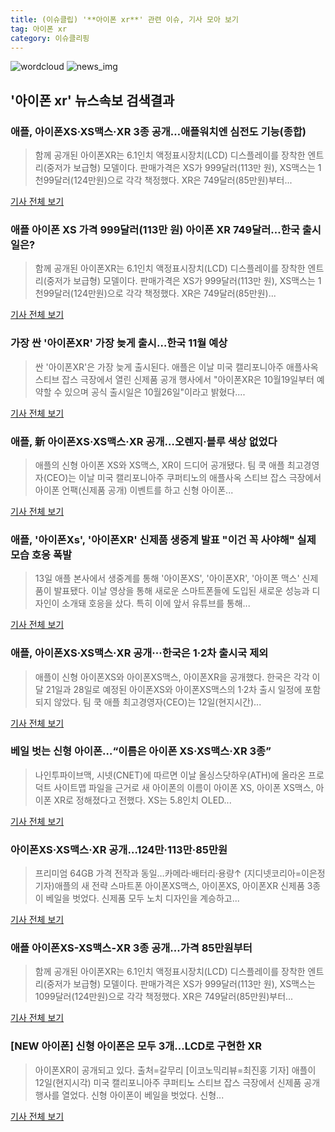 ```yaml
---
title: (이슈클립) '**아이폰 xr**' 관련 이슈, 기사 모아 보기
tag: 아이폰 xr
category: 이슈클리핑
---
```

![wordcloud](https://s3.ap-northeast-2.amazonaws.com/lyrics101-wordcloud/2018-09-13-1536790882.png)
![news_img](https://user-images.githubusercontent.com/42597476/44507050-1206f400-a6e4-11e8-8d98-7ffbfebb353f.png)
## **'**아이폰 xr**'** 뉴스속보 검색결과
### 애플, 아이폰XS·XS맥스·XR 3종 공개…애플워치엔 심전도 기능(종합)

>함께 공개된 아이폰XR는 6.1인치 액정표시장치(LCD) 디스플레이를 장착한 엔트리(중저가 보급형) 모델이다. 판매가격은 XS가 999달러(113만 원), XS맥스는 1천99달러(124만원)으로 각각 책정했다. XR은 749달러(85만원)부터...

<a href="http://app.yonhapnews.co.kr/YNA/Basic/SNS/r.aspx?c=AKR20180913004252075&did=1195m" target="_blank">기사 전체 보기</a>

### 애플 아이폰 XS 가격 999달러(113만 원) 아이폰 XR 749달러…한국 출시일은?

>함께 공개된 아이폰XR는 6.1인치 액정표시장치(LCD) 디스플레이를 장착한 엔트리(중저가 보급형) 모델이다. 판매가격은 XS가 999달러(113만 원), XS맥스는 1천99달러(124만원)으로 각각 책정했다. XR은 749달러(85만원)...

<a href="http://news20.busan.com/controller/newsController.jsp?newsId=20180913000004" target="_blank">기사 전체 보기</a>

### 가장 싼 '아이폰XR' 가장 늦게 출시…한국 11월 예상

>싼 '아이폰XR'은 가장 늦게 출시된다. 애플은 이날 미국 캘리포니아주 애플사옥 스티브 잡스 극장에서 열린 신제품 공개 행사에서 "아이폰XR은 10월19일부터 예약할 수 있으며 공식 출시일은 10월26일"이라고 밝혔다....

<a href="http://view.asiae.co.kr/news/view.htm?idxno=2018091306393408196" target="_blank">기사 전체 보기</a>

### 애플, 新 아이폰XS·XS맥스·XR 공개…오렌지·블루 색상 없었다

>애플의 신형 아이폰 XS와 XS맥스, XR이 드디어 공개됐다. 팀 쿡 애플 최고경영자(CEO)는 이날 미국 캘리포니아주 쿠퍼티노의 애플사옥 스티브 잡스 극장에서 아이폰 언팩(신제품 공개) 이벤트를 하고 신형 아이폰...

<a href="http://sports.hankooki.com/lpage/economy/201809/sp20180913071004137000.htm" target="_blank">기사 전체 보기</a>

### 애플, '아이폰Xs', '아이폰XR' 신제품 생중계 발표 "이건 꼭 사야해" 실제 모습 호응 폭발

>13일 애플 본사에서 생중계를 통해 '아이폰XS', '아이폰XR', '아이폰 맥스' 신제품이 발표됐다. 이날 영상을 통해 새로운 스마트폰들에 도입된 새로운 성능과 디자인이 소개돼 호응을 샀다. 특히 이에 앞서 유튜브를 통해...

<a href="http://www.jemin.com/news/articleView.html?idxno=538807" target="_blank">기사 전체 보기</a>

### 애플, 아이폰XS·XS맥스·XR 공개···한국은 1·2차 출시국 제외

>애플이 신형 아이폰XS와 아이폰XS맥스, 아이폰XR을 공개했다. 한국은 각각 이달 21일과 28일로 예정된 아이폰XS와 아이폰XS맥스의 1·2차 출시 일정에 포함되지 않았다. 팀 쿡 애플 최고경영자(CEO)는 12일(현지시간)...

<a href="http://news.khan.co.kr/kh_news/khan_art_view.html?artid=201809130700001&code=920501" target="_blank">기사 전체 보기</a>

### 베일 벗는 신형 아이폰…“이름은 아이폰 XS·XS맥스·XR 3종”

>나인투파이브맥, 시넷(CNET)에 따르면 이날 올싱스닷하우(ATH)에 올라온 프로덕트 사이트맵 파일을 근거로 새 아이폰의 이름이 아이폰 XS, 아이폰 XS맥스, 아이폰 XR로 정해졌다고 전했다. XS는 5.8인치 OLED...

<a href="http://news.joins.com/article/olink/22558523" target="_blank">기사 전체 보기</a>

### 아이폰XS·XS맥스·XR 공개…124만·113만·85만원

>프리미엄 64GB 가격 전작과 동일…카메라·배터리·용량↑ (지디넷코리아=이은정 기자)애플의 새 전략 스마트폰 아이폰XS맥스, 아이폰XS, 아이폰XR 신제품 3종이 베일을 벗었다. 신제품 모두 노치 디자인을 계승하고...

<a href="http://www.zdnet.co.kr/ArticleView.asp?artice_id=20180913045045" target="_blank">기사 전체 보기</a>

### 애플 아이폰XS-XS맥스-XR 3종 공개...가격 85만원부터

>함께 공개된 아이폰XR는 6.1인치 액정표시장치(LCD) 디스플레이를 장착한 엔트리(중저가 보급형) 모델이다. 판매가격은 XS가 999달러(113만 원), XS맥스는 1099달러(124만원)으로 각각 책정했다. XR은 749달러(85만원)부터...

<a href="http://news.heraldcorp.com/view.php?ud=20180913000003" target="_blank">기사 전체 보기</a>

### [NEW 아이폰] 신형 아이폰은 모두 3개...LCD로 구현한 XR

>아이폰XR이 공개되고 있다. 출처=갈무리 [이코노믹리뷰=최진홍 기자] 애플이 12일(현지시각) 미국 캘리포니아주 쿠퍼티노 스티브 잡스 극장에서 신제품 공개 행사를 열었다. 신형 아이폰이 베일을 벗었다. 신형...

<a href="http://www.econovill.com/news/articleView.html?idxno=346130" target="_blank">기사 전체 보기</a>


